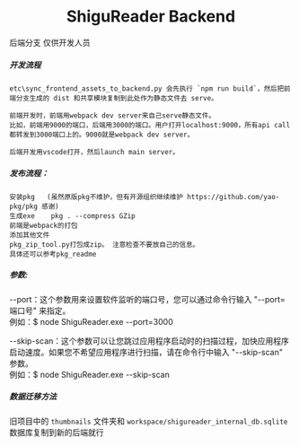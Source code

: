 
<h1 align="center">ShiguReader Backend</h1>

后端分支 仅供开发人员  

##### 开发流程
    etc\sync_frontend_assets_to_backend.py 会先执行 `npm run build`，然后把前端分支生成的 dist 和共享模块复制到此处作为静态文件去 serve。
 
    前端开发时，前端用webpack dev server来自己serve静态文件。   
    比如，前端用9000的端口，后端用3000的端口。用户打开localhost:9000，所有api call都转发到3000端口上的。9000就是webpack dev server。    

    后端开发用vscode打开，然后launch main server。  
    

##### 发布流程：
    安装pkg   (虽然原版pkg不维护，但有开源组织继续维护 https://github.com/yao-pkg/pkg 感谢)
    生成exe    pkg . --compress GZip  
    前端是webpack的打包  
    添加其他文件   
    pkg_zip_tool.py打包成zip。 注意检查不要放自己的信息。    
    具体还可以参考pkg_readme


##### 参数:  
--port：这个参数用来设置软件监听的端口号，您可以通过命令行输入 "--port=端口号" 来指定。  
例如：$ node ShiguReader.exe --port=3000  

--skip-scan：这个参数可以让您跳过应用程序启动时的扫描过程，加快应用程序启动速度。如果您不希望应用程序进行扫描，请在命令行中输入 "--skip-scan" 参数。  
例如：$ node ShiguReader.exe --skip-scan  



##### 数据迁移方法
旧项目中的 `thumbnails` 文件夹和 `workspace/shigureader_internal_db.sqlite` 数据库复制到新的后端就行